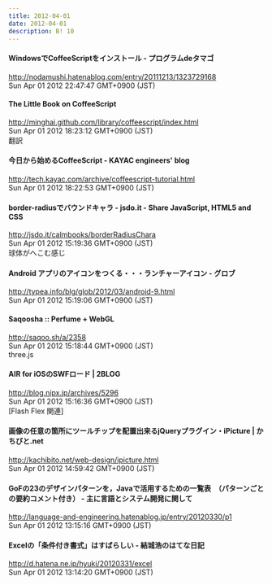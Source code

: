 ```yaml
---
title: 2012-04-01
date: 2012-04-01
description: B! 10
---
```


#### WindowsでCoffeeScriptをインストール - プログラムdeタマゴ
http://nodamushi.hatenablog.com/entry/20111213/1323729168<br>
Sun Apr 01 2012 22:47:47 GMT+0900 (JST)<br>


#### The Little Book on CoffeeScript
http://minghai.github.com/library/coffeescript/index.html<br>
Sun Apr 01 2012 18:23:12 GMT+0900 (JST)<br>
翻訳


#### 今日から始めるCoffeeScript - KAYAC engineers' blog
http://tech.kayac.com/archive/coffeescript-tutorial.html<br>
Sun Apr 01 2012 18:22:53 GMT+0900 (JST)<br>


#### border-radiusでバウンドキャラ - jsdo.it - Share JavaScript, HTML5 and CSS
http://jsdo.it/calmbooks/borderRadiusChara<br>
Sun Apr 01 2012 15:19:36 GMT+0900 (JST)<br>
球体がへこむ感じ


#### Android アプリのアイコンをつくる・・・ランチャーアイコン - グロブ
http://typea.info/blg/glob/2012/03/android-9.html<br>
Sun Apr 01 2012 15:19:06 GMT+0900 (JST)<br>


#### Saqoosha :: Perfume + WebGL
http://saqoo.sh/a/2358<br>
Sun Apr 01 2012 15:18:44 GMT+0900 (JST)<br>
three.js


#### AIR for iOSのSWFロード | 2BLOG
http://blog.nipx.jp/archives/5296<br>
Sun Apr 01 2012 15:16:36 GMT+0900 (JST)<br>
[Flash Flex 関連]


#### 画像の任意の箇所にツールチップを配置出来るjQueryプラグイン・iPicture | かちびと.net
http://kachibito.net/web-design/ipicture.html<br>
Sun Apr 01 2012 14:59:42 GMT+0900 (JST)<br>


#### GoFの23のデザインパターンを，Javaで活用するための一覧表　（パターンごとの要約コメント付き） - 主に言語とシステム開発に関して
http://language-and-engineering.hatenablog.jp/entry/20120330/p1<br>
Sun Apr 01 2012 13:15:16 GMT+0900 (JST)<br>


#### Excelの「条件付き書式」はすばらしい - 結城浩のはてな日記
http://d.hatena.ne.jp/hyuki/20120331/excel<br>
Sun Apr 01 2012 13:14:20 GMT+0900 (JST)<br>


